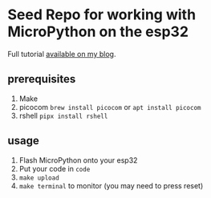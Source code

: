# Seed Repo for working with MicroPython on the esp32

Full tutorial [available on my blog](https://vorpalhex.com).

## prerequisites

1. Make
2. picocom `brew install picocom` or `apt install picocom`
3. rshell `pipx install rshell`

## usage

1. Flash MicroPython onto your esp32
2. Put your code in `code`
3. `make upload`
4. `make terminal` to monitor (you may need to press reset)

